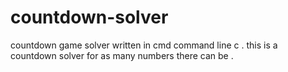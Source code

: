 # countdown-solver
countdown game solver
written in cmd command line c .
this is a countdown solver for as many numbers there can be .       
